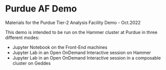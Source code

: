 # Purdue AF Demo
Materials for the Purdue Tier-2 Analysis Facility Demo - Oct.2022

This demo is intended to be run on the Hammer cluster at Purdue in three different modes:
- Jupyter Notebook on the Front-End machines
- Jupyter Lab in an Open OnDemand Interactive session  on Hammer
- Jupyter Lab in an Open OnDemand Interactive session in a composable cluster on Geddes
